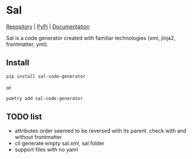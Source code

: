 Sal
================

<!-- WARNING: THIS FILE WAS AUTOGENERATED! DO NOT EDIT! -->

[Repository](https://github.com/mintyPT/sal) \|
[PyPi](https://pypi.org/project/sal-code-generator/) \|
[Documentation](mintypt.github.io/sal/)

Sal is a code generator created with familiar technologies (xml, jinja2,
frontmatter, yml).

## Install

``` sh
pip install sal-code-generator
```

or

``` sh
poetry add sal-code-generator
```

## TODO list

- attributes order seemed to be reversed with its parent. check with and
  without frontmatter
- cli generate empty sal.xml, sal folder
- support files with no yaml

